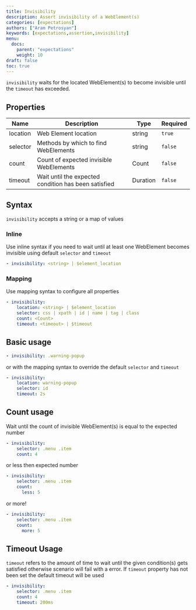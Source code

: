 ```yaml
---
title: Invisibility
description: Assert invisibility of a WebElement(s)
categories: [expectations]
authors: ["Aram Petrosyan"]
keywords: [expectations,assertion,invisibility]
menu:
  docs:
    parent: "expectations"
    weight: 10
draft: false
toc: true    
---
```


`invisibility` waits for the located WebElement(s) to become invisible until the `timeout` has exceeded.

## Properties

Name|Description|Type|Required
---|---|---|---
location|Web Element location|string|`true`
selector|Methods by which to find WebElements|string|`false`
count|Count of expected invisible WebElements|Count|`false`
timeout|Wait until the expected condition has been satisfied|Duration|`false`

## Syntax

`invisibility` accepts a string or a map of values

### Inline

Use inline syntax if you need to wait until at least one WebElement becomes invisible using default `selector` and `timeout`

```yaml
- invisibility: <string> | $element_location
```

### Mapping

Use mapping syntax to configure all properties

```yaml
- invisibility:
    location: <string> | $element_location
    selector: css | xpath | id | name | tag | class
    count: <Count>
    timeout: <timeout> | $timeout
```

## Basic usage

```yaml
- invisibility: .warning-popup
```

or with the mapping syntax to override the default `selector` and `timeout`

```yaml
- invisibility:
    location: warning-popup
    selector: id
    timeout: 2s
```

## Count usage

Wait until the count of invisible WebElement(s) is equal to the expected number

```yaml
- invisibility:
    selector: .menu .item
    count: 4
```

or less then expected number

```yaml
- invisibility:
    selector: .menu .item
    count:
      less: 5
```

or more!

```yaml
- invisibility:
    selector: .menu .item
    count:
      more: 5
```

## Timeout Usage

`timeout` refers to the amount of time to wait until the given condition(s) gets satisfied otherwise scenario will fail with a error. If `timeout` property has not been set the default timeout will be used

```yaml
- invisibility:
    selector: .menu .item
    count: 4
    timeout: 200ms
```

